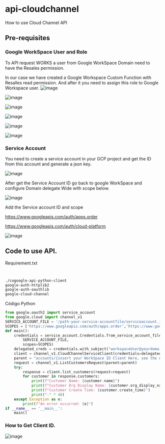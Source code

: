 # api-cloudchannel
How to use Cloud Channel API

## Pre-requisites

### Google WorkSpace User and Role
To API request WORKS a user from Google WorkSpace Domain need to have the Resales permission.


In our case we have created a Google Workspace Custom Function with Resalles read permission. And after it you need to assign this role to Google Workspace user.
![image](https://github.com/user-attachments/assets/372806f8-5529-47ec-83c6-d01af77833af)

![image](https://github.com/user-attachments/assets/4b83905b-3b24-4d79-831e-30c99feb815b)

![image](https://github.com/user-attachments/assets/801a9ad8-a723-4d9c-96ff-3e4c9b77ad98)

![image](https://github.com/user-attachments/assets/a90e3389-35ea-4a0f-a542-3721458e46dc)

![image](https://github.com/user-attachments/assets/1e765bed-520d-4b33-90cc-fc6587d10479)

![image](https://github.com/user-attachments/assets/f0b4bfd8-ce60-49d6-879b-601ccf8fa0ba)


### Service Account

You need to create a service account in your GCP project and get the ID from this account and generate a json key.

![image](https://github.com/user-attachments/assets/d62f7dfb-8615-4f7e-8d53-7564c7eb7830)

After get the Service Account ID go back to google WorkSpace and configure Domain delegate Wide with scope below.

![image](https://github.com/user-attachments/assets/a711c894-4e7f-4357-829c-e819ab0115e1)


Add the Service account ID and scope

https://www.googleapis.com/auth/apps.order


https://www.googleapis.com/auth/cloud-platform

![image](https://github.com/user-attachments/assets/46a17501-30e2-4eef-a756-3dcd08a2f022)


## Code to use API.

Requirement.txt
```txt


./cogoogle-api-python-client 
google-auth-httplib2 
google-auth-oauthlib
google-cloud-channel
``` 

Código Python

```py
from google.oauth2 import service_account
from google.cloud import channel_v1
SERVICE_ACCOUNT_FILE = '/path-your-service-accountfile/serviceaccount.json'
SCOPES = ['https://www.googleapis.com/auth/apps.order','https://www.googleapis.com/auth/cloud-platform']
def main():
    credentials = service_account.Credentials.from_service_account_file(
        SERVICE_ACCOUNT_FILE,        
        scopes=SCOPES)
    delegated_creds = credentials.with_subject("workspaceUser@yourdomain.com")
    client = channel_v1.CloudChannelServiceClient(credentials=delegated_creds)
    parent = "accounts/{insert your WorkSpace ID Client Here, see the next image to know how to get it}"
    request = channel_v1.ListCustomersRequest(parent=parent)
    try:
        response = client.list_customers(request=request)
        for customer in response.customers:
            print(f"Customer Name: {customer.name}")
            print(f"Customer Org Display Name: {customer.org_display_name}")
            print(f"Customer Create Time: {customer.create_time}")
            print("-" * 40)
    except Exception as e:
        print(f"An error occurred: {e}")
if __name__ == '__main__':
    main()

```

### How to Get Client ID.
![image](https://github.com/user-attachments/assets/2aa80445-5dc4-40bc-b8e2-5bf97c9c7ace)





